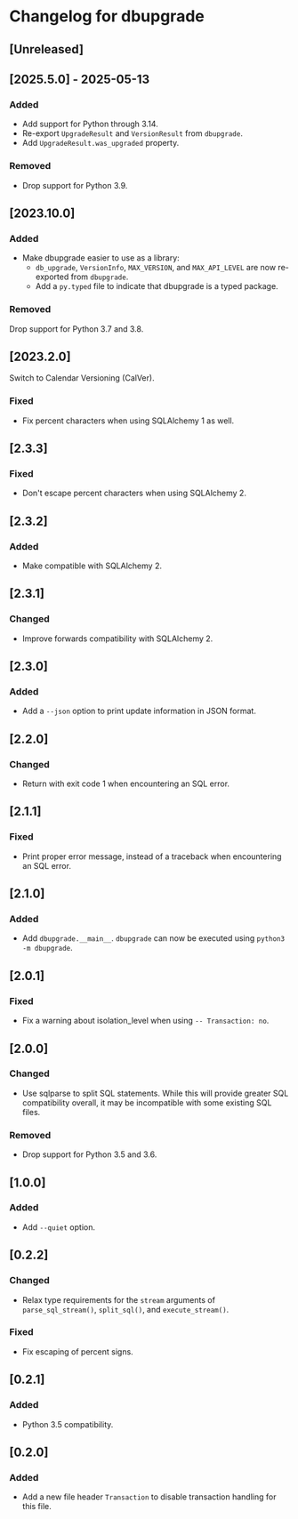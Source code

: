 # Changelog for dbupgrade

## [Unreleased]

## [2025.5.0] - 2025-05-13

### Added

- Add support for Python through 3.14.
- Re-export `UpgradeResult` and `VersionResult` from `dbupgrade`.
- Add `UpgradeResult.was_upgraded` property.

### Removed

- Drop support for Python 3.9.

## [2023.10.0]

### Added

- Make dbupgrade easier to use as a library:
  - `db_upgrade`, `VersionInfo`, `MAX_VERSION`, and `MAX_API_LEVEL` are now
    re-exported from `dbupgrade`.
  - Add a `py.typed` file to indicate that dbupgrade is a typed package.

### Removed

Drop support for Python 3.7 and 3.8.

## [2023.2.0]

Switch to Calendar Versioning (CalVer).

### Fixed

- Fix percent characters when using SQLAlchemy 1 as well.

## [2.3.3]

### Fixed

- Don't escape percent characters when using SQLAlchemy 2.

## [2.3.2]

### Added

- Make compatible with SQLAlchemy 2.

## [2.3.1]

### Changed

- Improve forwards compatibility with SQLAlchemy 2.

## [2.3.0]

### Added

- Add a `--json` option to print update information in JSON format.

## [2.2.0]

### Changed

- Return with exit code 1 when encountering an SQL error.

## [2.1.1]

### Fixed

- Print proper error message, instead of a traceback when encountering
  an SQL error.

## [2.1.0]

### Added

- Add `dbupgrade.__main__`. `dbupgrade` can now be executed using
  `python3 -m dbupgrade`.

## [2.0.1]

### Fixed

- Fix a warning about isolation_level when using `-- Transaction: no`.

## [2.0.0]

### Changed

- Use sqlparse to split SQL statements. While this will provide greater
  SQL compatibility overall, it may be incompatible with some existing
  SQL files.

### Removed

- Drop support for Python 3.5 and 3.6.

## [1.0.0]

### Added

- Add `--quiet` option.

## [0.2.2]

### Changed

- Relax type requirements for the `stream` arguments of
  `parse_sql_stream()`, `split_sql()`, and `execute_stream()`.

### Fixed

- Fix escaping of percent signs.

## [0.2.1]

### Added

- Python 3.5 compatibility.

## [0.2.0]

### Added

- Add a new file header `Transaction` to disable transaction handling
  for this file.
